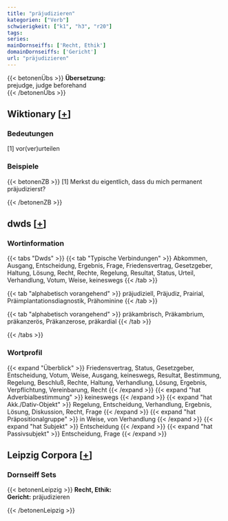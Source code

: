 ```yaml
---
title: "präjudizieren"
kategorien: ["Verb"]
schwierigkeit: ["k1", "h3", "r20"]
tags:
series:
mainDornseiffs: ['Recht, Ethik']
domainDornseiffs: ['Gericht']
url: "präjudizieren"
---
```


{{< betonenÜbs >}}
**Übersetzung:**  
prejudge, judge beforehand  
{{< /betonenÜbs >}}

## Wiktionary [[+](https://de.wiktionary.org/wiki/präjudizieren)]

### Bedeutungen
[1] vor(ver)urteilen  

### Beispiele
{{< betonenZB >}}
[1] Merkst du eigentlich, dass du mich permanent präjudizierst?  

{{< /betonenZB >}}


## dwds [[+](https://www.dwds.de/wb/präjudizieren)]

### Wortinformation
{{< tabs "Dwds" >}}
{{< tab "Typische Verbindungen" >}}
Abkommen, Ausgang, Entscheidung, Ergebnis, Frage, Friedensvertrag, Gesetzgeber, Haltung, Lösung, Recht, Rechte, Regelung, Resultat, Status, Urteil, Verhandlung, Votum, Weise, keineswegs
{{< /tab >}}

{{< tab "alphabetisch vorangehend" >}}
präjudiziell, Präjudiz, Prairial, Präimplantationsdiagnostik, Prähominine
{{< /tab >}}

{{< tab "alphabetisch vorangehend" >}}
präkambrisch, Präkambrium, präkanzerös, Präkanzerose, präkardial
{{< /tab >}}

{{< /tabs >}}

### Wortprofil
{{< expand "Überblick" >}} Friedensvertrag, Status, Gesetzgeber, Entscheidung, Votum, Weise, Ausgang, keineswegs, Resultat, Bestimmung, Regelung, Beschluß, Rechte, Haltung, Verhandlung, Lösung, Ergebnis, Verpflichtung, Vereinbarung, Recht {{< /expand >}}
{{< expand "hat Adverbialbestimmung" >}} keineswegs {{< /expand >}}
{{< expand "hat Akk./Dativ-Objekt" >}} Regelung, Entscheidung, Verhandlung, Ergebnis, Lösung, Diskussion, Recht, Frage {{< /expand >}}
{{< expand "hat Präpositionalgruppe" >}} in Weise, von Verhandlung {{< /expand >}}
{{< expand "hat Subjekt" >}} Entscheidung {{< /expand >}}
{{< expand "hat Passivsubjekt" >}} Entscheidung, Frage {{< /expand >}}

## Leipzig Corpora [[+](https://corpora.uni-leipzig.de/en/res?word=präjudizieren&corpusId=deu_newscrawl-public_2018)]

### Dornseiff Sets
{{< betonenLeipzig >}}
**Recht, Ethik:**  
**Gericht:** präjudizieren  

{{< /betonenLeipzig >}}
